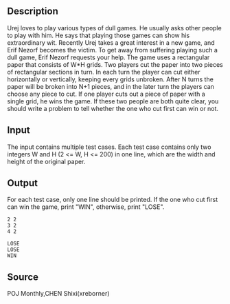 <h2>Description</h2><p>Urej loves to play various types of dull games. He usually asks other people to play with him. He says that playing those games can show his extraordinary wit. Recently Urej takes a great interest in a new game, and Erif Nezorf becomes the victim. To get away from suffering playing such a dull game, Erif Nezorf requests your help. The game uses a rectangular paper that consists of W*H grids. Two players cut the paper into two pieces of rectangular sections in turn. In each turn the player can cut either horizontally or vertically, keeping every grids unbroken. After N turns the paper will be broken into N+1 pieces, and in the later turn the players can choose any piece to cut. If one player cuts out a piece of paper with a single grid, he wins the game. If these two people are both quite clear, you should write a problem to tell whether the one who cut first can win or not.</p><h2>Input</h2><p>The input contains multiple test cases. Each test case contains only two integers W and H (2 &lt;= W, H &lt;= 200) in one line, which are the width and height of the original paper.</p><h2>Output</h2><p>For each test case, only one line should be printed. If the one who cut first can win the game, print "WIN", otherwise, print "LOSE".</p>

<pre><code class="language-input1">2 2
3 2
4 2
</code></pre>

<pre><code class="language-output1">LOSE
LOSE
WIN
</code></pre>

<h2>Source</h2><p>POJ Monthly,CHEN Shixi(xreborner)</p>
